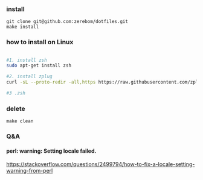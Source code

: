 ### install
```
git clone git@github.com:zerebom/dotfiles.git
make install
```

### how to install on Linux
```zsh

#1. install zsh
sudo apt-get install zsh

#2. install zplug
curl -sL --proto-redir -all,https https://raw.githubusercontent.com/zplug/installer/master/installer.zsh | zsh

#3 .zsh
```

### delete
```
make clean
```

### Q&A
#### perl: warning: Setting locale failed.
https://stackoverflow.com/questions/2499794/how-to-fix-a-locale-setting-warning-from-perl

